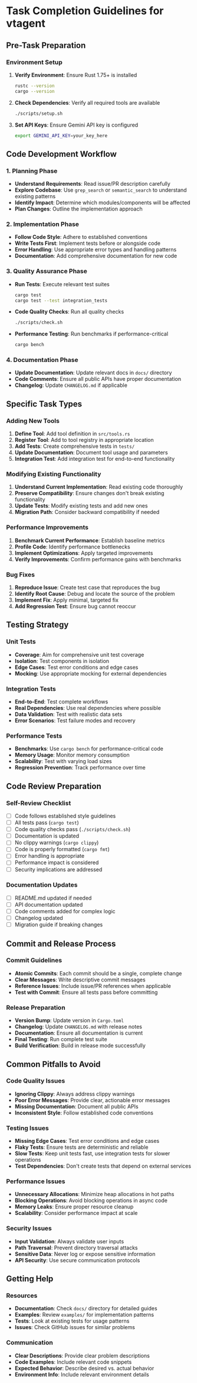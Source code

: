 # Task Completion Guidelines for vtagent

## Pre-Task Preparation

### Environment Setup
1. **Verify Environment**: Ensure Rust 1.75+ is installed
   ```bash
   rustc --version
   cargo --version
   ```

2. **Check Dependencies**: Verify all required tools are available
   ```bash
   ./scripts/setup.sh
   ```

3. **Set API Keys**: Ensure Gemini API key is configured
   ```bash
   export GEMINI_API_KEY=your_key_here
   ```

## Code Development Workflow

### 1. Planning Phase
- **Understand Requirements**: Read issue/PR description carefully
- **Explore Codebase**: Use `grep_search` or `semantic_search` to understand existing patterns
- **Identify Impact**: Determine which modules/components will be affected
- **Plan Changes**: Outline the implementation approach

### 2. Implementation Phase
- **Follow Code Style**: Adhere to established conventions
- **Write Tests First**: Implement tests before or alongside code
- **Error Handling**: Use appropriate error types and handling patterns
- **Documentation**: Add comprehensive documentation for new code

### 3. Quality Assurance Phase
- **Run Tests**: Execute relevant test suites
  ```bash
  cargo test
  cargo test --test integration_tests
  ```

- **Code Quality Checks**: Run all quality checks
  ```bash
  ./scripts/check.sh
  ```

- **Performance Testing**: Run benchmarks if performance-critical
  ```bash
  cargo bench
  ```

### 4. Documentation Phase
- **Update Documentation**: Update relevant docs in `docs/` directory
- **Code Comments**: Ensure all public APIs have proper documentation
- **Changelog**: Update `CHANGELOG.md` if applicable

## Specific Task Types

### Adding New Tools
1. **Define Tool**: Add tool definition in `src/tools.rs`
2. **Register Tool**: Add to tool registry in appropriate location
3. **Add Tests**: Create comprehensive tests in `tests/`
4. **Update Documentation**: Document tool usage and parameters
5. **Integration Test**: Add integration test for end-to-end functionality

### Modifying Existing Functionality
1. **Understand Current Implementation**: Read existing code thoroughly
2. **Preserve Compatibility**: Ensure changes don't break existing functionality
3. **Update Tests**: Modify existing tests and add new ones
4. **Migration Path**: Consider backward compatibility if needed

### Performance Improvements
1. **Benchmark Current Performance**: Establish baseline metrics
2. **Profile Code**: Identify performance bottlenecks
3. **Implement Optimizations**: Apply targeted improvements
4. **Verify Improvements**: Confirm performance gains with benchmarks

### Bug Fixes
1. **Reproduce Issue**: Create test case that reproduces the bug
2. **Identify Root Cause**: Debug and locate the source of the problem
3. **Implement Fix**: Apply minimal, targeted fix
4. **Add Regression Test**: Ensure bug cannot reoccur

## Testing Strategy

### Unit Tests
- **Coverage**: Aim for comprehensive unit test coverage
- **Isolation**: Test components in isolation
- **Edge Cases**: Test error conditions and edge cases
- **Mocking**: Use appropriate mocking for external dependencies

### Integration Tests
- **End-to-End**: Test complete workflows
- **Real Dependencies**: Use real dependencies where possible
- **Data Validation**: Test with realistic data sets
- **Error Scenarios**: Test failure modes and recovery

### Performance Tests
- **Benchmarks**: Use `cargo bench` for performance-critical code
- **Memory Usage**: Monitor memory consumption
- **Scalability**: Test with varying load sizes
- **Regression Prevention**: Track performance over time

## Code Review Preparation

### Self-Review Checklist
- [ ] Code follows established style guidelines
- [ ] All tests pass (`cargo test`)
- [ ] Code quality checks pass (`./scripts/check.sh`)
- [ ] Documentation is updated
- [ ] No clippy warnings (`cargo clippy`)
- [ ] Code is properly formatted (`cargo fmt`)
- [ ] Error handling is appropriate
- [ ] Performance impact is considered
- [ ] Security implications are addressed

### Documentation Updates
- [ ] README.md updated if needed
- [ ] API documentation updated
- [ ] Code comments added for complex logic
- [ ] Changelog updated
- [ ] Migration guide if breaking changes

## Commit and Release Process

### Commit Guidelines
- **Atomic Commits**: Each commit should be a single, complete change
- **Clear Messages**: Write descriptive commit messages
- **Reference Issues**: Include issue/PR references when applicable
- **Test with Commit**: Ensure all tests pass before committing

### Release Preparation
- **Version Bump**: Update version in `Cargo.toml`
- **Changelog**: Update `CHANGELOG.md` with release notes
- **Documentation**: Ensure all documentation is current
- **Final Testing**: Run complete test suite
- **Build Verification**: Build in release mode successfully

## Common Pitfalls to Avoid

### Code Quality Issues
- **Ignoring Clippy**: Always address clippy warnings
- **Poor Error Messages**: Provide clear, actionable error messages
- **Missing Documentation**: Document all public APIs
- **Inconsistent Style**: Follow established code conventions

### Testing Issues
- **Missing Edge Cases**: Test error conditions and edge cases
- **Flaky Tests**: Ensure tests are deterministic and reliable
- **Slow Tests**: Keep unit tests fast, use integration tests for slower operations
- **Test Dependencies**: Don't create tests that depend on external services

### Performance Issues
- **Unnecessary Allocations**: Minimize heap allocations in hot paths
- **Blocking Operations**: Avoid blocking operations in async code
- **Memory Leaks**: Ensure proper resource cleanup
- **Scalability**: Consider performance impact at scale

### Security Issues
- **Input Validation**: Always validate user inputs
- **Path Traversal**: Prevent directory traversal attacks
- **Sensitive Data**: Never log or expose sensitive information
- **API Security**: Use secure communication protocols

## Getting Help

### Resources
- **Documentation**: Check `docs/` directory for detailed guides
- **Examples**: Review `examples/` for implementation patterns
- **Tests**: Look at existing tests for usage patterns
- **Issues**: Check GitHub issues for similar problems

### Communication
- **Clear Descriptions**: Provide clear problem descriptions
- **Code Examples**: Include relevant code snippets
- **Expected Behavior**: Describe desired vs. actual behavior
- **Environment Info**: Include relevant environment details